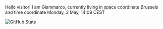 Hello visitor! I am Giammarco, currently living in space coordinate Brussels and time coordinate Monday, 3 May, 14:09 CEST

![GitHub Stats](https://github-readme-stats.vercel.app/api?username=grcasanova)

